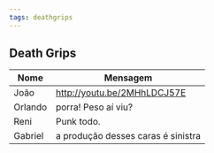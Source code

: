 ```yaml
---
tags: deathgrips
---
```


## Death Grips

| Nome    | Mensagem                                                   |
| ------- | ---------------------------------------------------------- |
| João    | <http://youtu.be/2MHhLDCJ57E>                              |
| Orlando | porra! Peso aí viu?                                        |
| Reni    | Punk todo.                                                 |
| Gabriel | a produção desses caras é sinistra                         |
